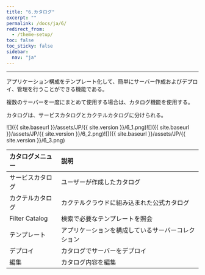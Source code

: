 ```yaml
---
title: "6.カタログ"
excerpt: ""
permalink: /docs/ja/6/
redirect_from:
  - /theme-setup/
toc: false
toc_sticky: false
sidebar:
  nav: "ja"
---
```



---

アプリケーション構成をテンプレート化して、簡単にサーバー作成およびデプロイ、管理を行うことができる機能である。

複数のサーバーを一度にまとめて使用する場合は、カタログ機能を使用する。

カタログは、サービスカタログとカクテルカタログに分けられる。


![]({{ site.baseurl }}/assets/JP/{{ site.version }}/6_1.png)![]({{ site.baseurl }}/assets/JP/{{ site.version }}/6_2.png)![]({{ site.baseurl }}/assets/JP/{{ site.version }}/6_3.png)

| **カタログメニュー** | **説明** |
| :--- | :--- |
| サービスカタログ | ユーザーが作成したカタログ |
| カクテルカタログ | カクテルクラウドに組み込まれた公式カタログ |
| Filter Catalog | 検索で必要なテンプレートを照会 |
| テンプレート | アプリケーションを構成しているサーバーコレクション |
| デプロイ | カタログでサーバーをデプロイ |
| 編集 | カタログ内容を編集 |



